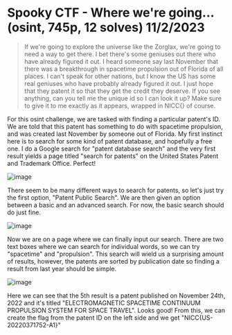 # Spooky CTF - Where we're going... (osint, 745p, 12 solves) 11/2/2023

> If we're going to explore the universe like the Zorglax, we're going to need a way to get there. I bet there's some geniuses out there who have already figured it out. I heard someone say last November that there was
> a breakthrough in spacetime propulsion out of Florida of all places. I can't speak for other nations, but I know the US has some real geniuses who have probably already figured it out. I just hope that they patent it so
> that they get the credit they deserve. If you see anything, can you tell me the unique id so I can look it up? Make sure to give it to me exactly as it appears, wrapped in NICC{} of course.

For this osint challenge, we are tasked with finding a particular patent's ID. We are told that this patent has something to do with spacetime propulsion, and was created last November by someone out of Florida. My first instinct here is to search for some kind of patent database, and hopefully a free one. I do a Google search for "patent database search" and the very first result yields a page titled "search for patents" on the United States Patent and Trademark Office. Perfect!

![image](https://github.com/heathbar019/Writeups/assets/114100890/200511fb-d455-4fd9-a0ce-757dc208e695)

There seem to be many different ways to search for patents, so let's just try the first option, "Patent Public Search". We are then given an option between a basic and an advanced search. For now, the basic search should do just fine.

![image](https://github.com/heathbar019/Writeups/assets/114100890/5534ad35-d624-430e-bc69-639f003bb94c)

Now we are on a page where we can finally input our search. There are two text boxes where we can search for individual words, so we can try "spacetime" and "propulsion". This search will wield us a surprising amount of results, however, the patents are sorted by publication date so finding a result from last year should be simple.

![image](https://github.com/heathbar019/Writeups/assets/114100890/9e4be3ba-f1ab-48de-9deb-0294f875b7c0)

Here we can see that the 5th result is a patent published on November 24th, 2022 and it's titled "ELECTROMAGNETIC SPACETIME CONTINUUM PROPULSION SYSTEM FOR SPACE TRAVEL". Looks good! From this, we can create the flag from the patent ID on the left side and we get "NICC{US-20220371752-A1}"
